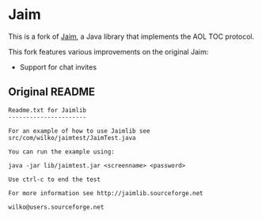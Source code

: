 # Jaim

This is a fork of [Jaim](https://jaimlib.sourceforge.net/), a Java library that implements the AOL TOC protocol.

This fork features various improvements on the original Jaim:

- Support for chat invites

## Original README

```
Readme.txt for Jaimlib
----------------------

For an example of how to use Jaimlib see src/com/wilko/jaimtest/JaimTest.java

You can run the example using:

java -jar lib/jaimtest.jar <screenname> <password>

Use ctrl-c to end the test

For more information see http://jaimlib.sourceforge.net

wilko@users.sourceforge.net
```
